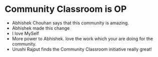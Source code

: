 # Community Classroom is OP

- Abhishek Chouhan says that this community is amazing.
- Abhishek made this change
- I love MySelf
- More power to Abhishek. love the work which your are doing for the community.
- Urushi Rajput finds the Community Classroom initiative really great!
